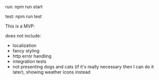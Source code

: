 run: npm run start

test: npm run test

This is a MVP:

does not include:

- localization
- fancy styling
- http error handling
- integration tests
- not presenting dogs and cats (if it's really necessary then I can do it later), showing weather icons instead
